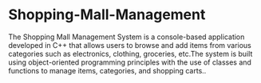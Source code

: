 # Shopping-Mall-Management
The Shopping Mall Management System is a console-based application developed in C++ that allows users to browse and add items from various categories such as electronics, clothing, groceries, etc.The system is built using object-oriented programming principles with the use of classes and functions to manage items, categories, and shopping carts..
